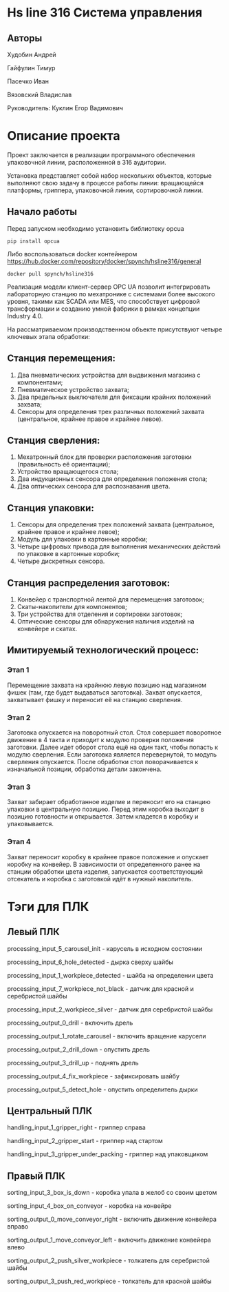 # Hs line 316 Система управления 
 
## Авторы 
 
Худобин Андрей

Гайфулин Тимур

Пасечко Иван

Вязовский Владислав 
 
Руководитель: 
Куклин Егор Вадимович 
 
# Описание проекта 
 
Проект заключается в реализации программного обеспечения упаковочной линии, расположенной в 316 аудитории. 
 
Установка представляет собой набор нескольких объектов, которые выполняют свою задачу в процессе работы линии: вращающейся платформы, гриппера, упаковочной линии, сортировочной линии. 
 
## Начало работы 
 
Перед запуском необходимо установить библиотеку opcua 
 
    pip install opcua 
 
Либо воспользоваться docker контейнером  
    https://hub.docker.com/repository/docker/spynch/hsline316/general  

    docker pull spynch/hsline316

Реализация модели клиент-сервер OPC UA позволит интегрировать лабораторную станцию по мехатронике с системами более высокого уровня, такими как SCADA или MES, что способствует цифровой трансформации и созданию умной фабрики в рамках концепции Industry 4.0.   

На рассматриваемом производственном объекте присутствуют четыре ключевых этапа обработки: 
 
## Станция перемещения: 
 
1. Два пневматических устройства для выдвижения магазина с компонентами; 
2. Пневматическое устройство захвата; 
3. Два предельных выключателя для фиксации крайних положений захвата; 
4. Сенсоры для определения трех различных положений захвата (центральное, крайнее правое и крайнее левое). 
 
## Станция сверления: 
 
1. Мехатронный блок для проверки расположения заготовки (правильность её ориентации); 
2. Устройство вращающегося стола; 
3. Два индукционных сенсора для определения положения стола; 
4. Два оптических сенсора для распознавания цвета. 
 
## Станция упаковки: 
 
1. Сенсоры для определения трех положений захвата (центральное, крайнее правое и крайнее левое); 
2. Модуль для упаковки в картонные коробки; 
3. Четыре цифровых привода для выполнения механических действий по упаковке в картонные коробки; 
4. Четыре дискретных сенсора. 
 
## Станция распределения заготовок: 
 
1. Конвейер с транспортной лентой для перемещения заготовок; 
2. Скаты-накопители для компонентов; 
3. Три устройства для отделения и сортировки заготовок; 
4. Оптические сенсоры для обнаружения наличия изделий на конвейере и скатах. 
 
## Имитируемый технологический процесс: 
 
### Этап 1 
 
Перемещение захвата на крайнюю левую позицию над магазином фишек (там, где будет выдаваться заготовка). Захват опускается, захватывает фишку и переносит её на станцию сверления. 
 
### Этап 2 
 
Заготовка опускается на поворотный стол. Стол совершает поворотное движение в 4 такта и приходит к модулю проверки положения заготовки. Далее идет оборот стола ещё на один такт, чтобы попасть к модулю сверления. Если заготовка является перевернутой, то модуль сверления опускается. После обработки стол поворачивается к изначальной позиции, обработка детали закончена. 
 
### Этап 3 
 
Захват забирает обработанное изделие и переносит его на станцию упаковки в центральную позицию. Перед этим коробка выходит в позицию готовности и открывается. Затем кладется в коробку и упаковывается. 
 
### Этап 4 
 
Захват переносит коробку в крайнее правое положение и опускает коробку на конвейер. В зависимости от определенного ранее на станции обработки цвета изделия, запускается соответствующий отсекатель и коробка c заготовкой идёт в нужный накопитель. 
 
# Тэги для ПЛК 
 
## Левый ПЛК 
 
processing_input_5_carousel_init - карусель в исходном состоянии 
 
processing_input_6_hole_detected - дырка сверху шайбы 
 
processing_input_1_workpiece_detected - шайба на определении цвета 
 
processing_input_7_workpiece_not_black - датчик для красной и серебристой шайбы 
 
processing_input_2_workpiece_silver - датчик для серебристой шайбы 
 
processing_output_0_drill - включить дрель 
 
processing_output_1_rotate_carousel - включить вращение карусели 
 
processing_output_2_drill_down - опустить дрель 
 
processing_output_3_drill_up - поднять дрель 
 
processing_output_4_fix_workpiece - зафиксировать шайбу 
 
processing_output_5_detect_hole - опустить определитель дырки 
 
## Центральный ПЛК 
 
handling_input_1_gripper_right - гриппер справа 
 
handling_input_2_gripper_start - гриппер над стартом 
 
handling_input_3_gripper_under_packing - гриппер над упаковщиком 
 
## Правый ПЛК 
 
sorting_input_3_box_is_down - коробка упала в желоб со своим цветом 
 
sorting_input_4_box_on_conveyor - коробка на конвейре 
 
sorting_output_0_move_conveyor_right - включить движение конвейера вправо 
 
sorting_output_1_move_conveyor_left - включить движение конвейера влево 
 
sorting_output_2_push_silver_workpiece - толкатель для серебристой шайбы 
 
sorting_output_3_push_red_workpiece - толкатель для красной шайбы
